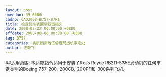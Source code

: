 ```yaml
---
layout: post
amendno: 39-6066
cadno: CAD2008-B757-07R1
title: 检查反推装置后铰链接头
date: 2008-07-22 00:00:00 +0800
effdate: 2008-08-06 00:00:00 +0800
tag: B757
categories: 民航西南地区管理局适航审定处
author: 汪毅飞
---
```


##适用范围:
本适航指令适用于安装了Rolls Royce RB211-535E发动机的任何审定类别的Boeing 757-200,-200CB,-200PF和-300系列飞机。

